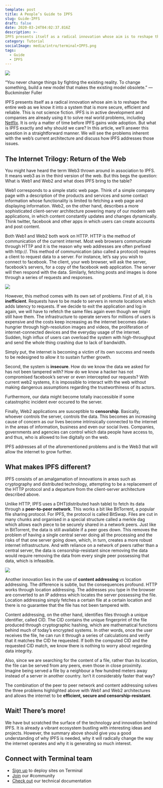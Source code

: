 ```yaml
---
template: post
title: A People’s Guide to IPFS
slug: Guide-IPFS
draft: false
date: 2020-03-24T04:02:37.816Z
description: >-
IPFS presents itself as a radical innovation whose aim is to reshape the entire web as we know it into a system that is more secure, efficient and reliable.
category: Tutorial
socialImage: media/intro/terminal+IPFS.png
tags:
  - Guide
  - IPFS
---
```

![](/media/intro/terminal+IPFS.png)

“You never change things by fighting the existing reality. To change something, build a new model that makes the existing model obsolete.”
― Buckminster Fuller

IPFS presents itself as a radical innovation whose aim is to reshape the entire web as we know it into a system that is more secure, efficient and reliable. This is not science fiction. IPFS is in active development and companies are already using it to solve real world problems, including [Netflix](https://www.youtube.com/watch?v=wNfk05D887M). It is only a matter of time before IPFS gains wide adoption.
But what is IPFS exactly and why should we care? In this article, we’ll answer this question in a straightforward manner. We will see the problems inherent with the web’s current architecture and discuss how IPFS addresses those issues.

## The Internet Trilogy: Return of the Web

You might have heard the term Web3 thrown around in association to IPFS. It means web3 as in the third version of the web. But this begs the question: What is Web1 and Web2 and what does IPFS bring to the table?

Web1 corresponds to a simple static web page. Think of a simple company page with a description of the products and services and some contact information whose functionality is limited to fetching a web page and displaying information. Web2, on the other hand, describes a more sophisticated client-server architecture powering many of our modern web applications, in which content constantly updates and changes dynamically. Think twitter, facebook and other apps in which users can create accounts and post content.

Both Web1 and Web2 both work on HTTP. HTTP is the method of communication of the current internet. Most web browsers communicate through HTTP and it is the reason why web addresses are often prefixed with http://. This method of communication (also called a protocol) requires a client to request data to a server. For instance, let’s say you wish to connect to facebook. The client, your web browser, will ask the server, facebook’s servers, for a copy of the facebook web application. The server will then respond with the data. Similarly, fetching posts and images is done through a series of requests and responses.

![](media/intro/intro1.jpg)

However, this method comes with its own set of problems. First of all, it is **inefficient**. Requests have to be made to servers in remote locations which adds latency to requests. If we decide to exit the application and log in again, we will have to refetch the same files again even though we might still have them. The infrastructure to operate servers for millions of users is expensive and the costs keep increasing as the internet becomes data-hungrier through high-resolution images and videos, the proliferation of internet-connected devices and the everyday usage of the internet. Sudden, high influx of users can overload the system with high-throughput and send the whole thing crashing due to lack of bandwidth.

Simply put, the internet is becoming a victim of its own success and needs to be redesigned to allow it to sustain further growth.

Second, the system is **insecure**. How do we know the data we asked for has not been tampered with? How do we know a hacker has not compromised facebook’s server or even intercepted our requests? With current web2 systems, it is impossible to interact with the web without making dangerous assumptions regarding the trustworthiness of its actors.

Furthermore, our data might become totally inaccessible if some catastrophic incident ever occured to the server.

Finally, Web2 applications are susceptible to **censorship**. Basically, whoever controls the server, controls the data. This becomes an increasing cause of concern as our lives become intrinsically connected to the internet in the areas of information, business and even our social lives. Companies, governments and agencies can control which data people have access to, and thus, who is allowed to live digitally on the web.

IPFS addresses all of the aforementioned problems and is the Web3 that will allow the internet to grow further.

## What makes IPFS different?

IPFS consists of an amalgamation of innovations in areas such as cryptography and distributed technology, attempting to be a replacement of the HTTP protocol and a departure from the client-server architecture described above.

Unlike HTTP, IPFS uses a DHT(distributed hash table) to fetch its data through a **peer-to-peer network**. This works a bit like BitTorrent, a popular file sharing protocol. For IPFS, the protocol is called BitSwap. Files are cut in many chunks and organised in a special structure called a merkle dag which allows each piece to be securely shared in a network peers. Just like in BitTorrent, the data is still available if a peer goes down. This removes the problem of having a single central server doing all the processing and the risks of that one server going down, which, in turn, creates a more robust internet infrastructure. And with reliance on a network of peers rather than a central server, the data is censorship-resistant since removing the data would require removing the data from every single peer possessing that data, which is infeasible.

![](media/intro/intro2.jpg)

Another innovation lies in the use of **content addressing** vs location addressing. The difference is subtle, but the consequences profound. HTTP works through location addressing. The addresses you type in the browser are converted to an IP address which locates the server possessing the file. Location addressing simply fetches a certain file at a certain location and there is no guarantee that the file has not been tampered with.


Content addressing, on the other hand, identifies files through a unique identifier, called CID. The CID contains the unique fingerprint of the file produced through cryptographic hashing, which are mathematical functions behind much of today’s encrypted systems. In other words, once the user receives the file, he can run it through a series of calculations and verify that it matches the CID he requested. If both the computed CID and the requested CID match, we know there is nothing to worry about regarding data integrity.

Also, since we are searching for the content of a file, rather than its location, the file can be served from any peers, even those in close proximity. Imagine being served a file by a neighbour a few hundred meters away instead of a server in another country. Isn’t it considerably faster that way?


The combination of the peer to peer network and content addressing solves the three problems highlighted above with Web1 and Web2 architectures and allows the internet to be **efficient, secure and censorship-resistant**.

## Wait! There’s more!

We have but scratched the surface of the technology and innovation behind IPFS. It is already a vibrant ecosystem bustling with interesting ideas and projects. However, the summary above should give you a good understanding of why IPFS is needed, why it will radically change the way the internet operates and why it is generating so much interest.

## Connect with Terminal team
* [Sign up](sites.terminal.co) to deploy sites on Terminal
* [Join](https://join.slack.com/t/terminal-public/shared_invite/zt-bxna7y1d-PbVdut4rgHt5jM6Zjg9g9A) our #community
* [Check out](https://docs.terminal.co/) our technical documentation